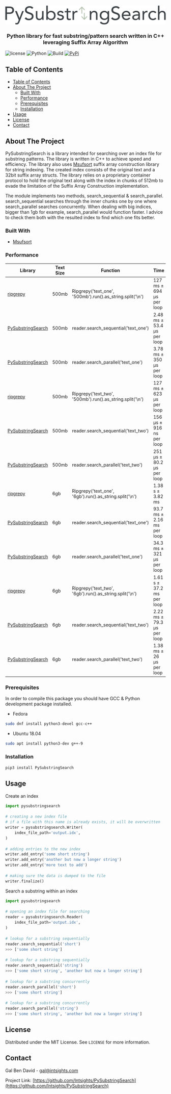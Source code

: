 <p align="center">
    <a href="https://github.com/Intsights/PySubstringSearch">
        <img src="https://raw.githubusercontent.com/Intsights/PySubstringSearch/master/images/logo.png" alt="Logo">
    </a>
    <h3 align="center">
        Python library for fast substring/pattern search written in C++ leveraging Suffix Array Algorithm
    </h3>
</p>

![license](https://img.shields.io/badge/MIT-License-blue)
![Python](https://img.shields.io/badge/Python-3.6%20%7C%203.7%20%7C%203.8%20%7C%203.9%20%7C%20pypy3-blue)
![Build](https://github.com/Intsights/PySubstringSearch/workflows/Build/badge.svg)
[![PyPi](https://img.shields.io/pypi/v/PySubstringSearch.svg)](https://pypi.org/project/PySubstringSearch/)

## Table of Contents

- [Table of Contents](#table-of-contents)
- [About The Project](#about-the-project)
  - [Built With](#built-with)
  - [Performance](#performance)
  - [Prerequisites](#prerequisites)
  - [Installation](#installation)
- [Usage](#usage)
- [License](#license)
- [Contact](#contact)


## About The Project

PySubstringSearch is a library intended for searching over an index file for substring patterns. The library is written in C++ to achieve speed and efficiency. The library also uses [Msufsort](https://github.com/michaelmaniscalco/msufsort) suffix array construction library for string indexing. The created index consists of the original text and a 32bit suffix array structs. The library relies on a proprietary container protocol to hold the original text along with the index in chunks of 512mb to evade the limitation of the Suffix Array Construction implementation.

The module implements two methods, search_sequential & search_parallel. search_sequential searches through the inner chunks one by one where search_parallel searches concurrently. When dealing with big indices, bigger than 1gb for example, search_parallel would function faster. I advice to check them both with the resulted index to find which one fits better.


### Built With

* [Msufsort](https://github.com/michaelmaniscalco/msufsort)


### Performance

| Library  | Text Size | Function | Time | #Results | Improvement Factor |
| ------------- | ------------- | ------------- | ------------- | ------------- | ------------- |
| [ripgrepy](https://pypi.org/project/ripgrepy/) | 500mb | Ripgrepy('text_one', '500mb').run().as_string.split('\n') | 127 ms ± 694 µs per loop | 12553 | 1.0x |
| [PySubstringSearch](https://github.com/Intsights/PySubstringSearch) | 500mb | reader.search_sequential('text_one') | 2.48 ms ± 53.4 µs per loop | 12553 | 51.2x |
| [PySubstringSearch](https://github.com/Intsights/PySubstringSearch) | 500mb | reader.search_parallel('text_one') | 3.78 ms ± 350 µs per loop | 12553 | 33.6x |
| [ripgrepy](https://pypi.org/project/ripgrepy/) | 500mb | Ripgrepy('text_two', '500mb').run().as_string.split('\n') | 127 ms ± 623 µs per loop | 769 | 1.0x |
| [PySubstringSearch](https://github.com/Intsights/PySubstringSearch) | 500mb | reader.search_sequential('text_two') | 156 µs ± 916 ns per loop | 769 | 814.0x |
| [PySubstringSearch](https://github.com/Intsights/PySubstringSearch) | 500mb | reader.search_parallel('text_two') | 251 µs ± 80.2 µs per loop | 769 | 506.0x |
| [ripgrepy](https://pypi.org/project/ripgrepy/) | 6gb | Ripgrepy('text_one', '6gb').run().as_string.split('\n') | 1.38 s ± 3.82 ms | 206884 | 1.0x |
| [PySubstringSearch](https://github.com/Intsights/PySubstringSearch) | 6gb | reader.search_sequential('text_one') | 93.7 ms ± 2.16 ms per loop | 206884 | 15.3x |
| [PySubstringSearch](https://github.com/Intsights/PySubstringSearch) | 6gb | reader.search_parallel('text_one') | 34.3 ms ± 321 µs per loop | 206884 | 40.5x |
| [ripgrepy](https://pypi.org/project/ripgrepy/) | 6gb | Ripgrepy('text_two', '6gb').run().as_string.split('\n') | 1.61 s ± 37.2 ms per loop | 6921 | 1.0x |
| [PySubstringSearch](https://github.com/Intsights/PySubstringSearch) | 6gb | reader.search_sequential('text_two') | 2.22 ms ± 79.3 µs per loop | 6921 | 725.2x |
| [PySubstringSearch](https://github.com/Intsights/PySubstringSearch) | 6gb | reader.search_parallel('text_two') | 1.38 ms ± 26 µs per loop | 6921 | 1166.6x |

### Prerequisites

In order to compile this package you should have GCC & Python development package installed.
* Fedora
```sh
sudo dnf install python3-devel gcc-c++
```
* Ubuntu 18.04
```sh
sudo apt install python3-dev g++-9
```

### Installation

```sh
pip3 install PySubstringSearch
```



## Usage

Create an index
```python
import pysubstringsearch

# creating a new index file
# if a file with this name is already exists, it will be overwritten
writer = pysubstringsearch.Writer(
    index_file_path='output.idx',
)

# adding entries to the new index
writer.add_entry('some short string')
writer.add_entry('another but now a longer string')
writer.add_entry('more text to add')

# making sure the data is dumped to the file
writer.finalize()
```

Search a substring within an index
```python
import pysubstringsearch

# opening an index file for searching
reader = pysubstringsearch.Reader(
    index_file_path='output.idx',
)

# lookup for a substring sequentially
reader.search_sequential('short')
>>> ['some short string']

# lookup for a substring sequentially
reader.search_sequential('string')
>>> ['some short string', 'another but now a longer string']

# lookup for a substring concurrently
reader.search_parallel('short')
>>> ['some short string']

# lookup for a substring concurrently
reader.search_parallel('string')
>>> ['some short string', 'another but now a longer string']
```



## License

Distributed under the MIT License. See `LICENSE` for more information.


## Contact

Gal Ben David - gal@intsights.com

Project Link: [https://github.com/Intsights/PySubstringSearch](https://github.com/Intsights/PySubstringSearch)
